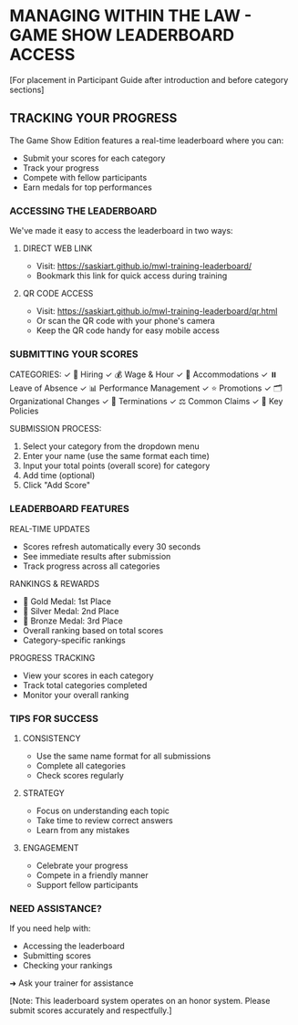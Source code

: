 # MANAGING WITHIN THE LAW - GAME SHOW LEADERBOARD ACCESS

[For placement in Participant Guide after introduction and before category sections]

## TRACKING YOUR PROGRESS

The Game Show Edition features a real-time leaderboard where you can:
- Submit your scores for each category
- Track your progress
- Compete with fellow participants
- Earn medals for top performances

### ACCESSING THE LEADERBOARD

We've made it easy to access the leaderboard in two ways:

1. DIRECT WEB LINK
   * Visit: https://saskiart.github.io/mwl-training-leaderboard/
   * Bookmark this link for quick access during training

2. QR CODE ACCESS
   * Visit: https://saskiart.github.io/mwl-training-leaderboard/qr.html
   * Or scan the QR code with your phone's camera
   * Keep the QR code handy for easy mobile access

### SUBMITTING YOUR SCORES

CATEGORIES:
✓ 👥 Hiring
✓ 💰 Wage & Hour
✓ 🤝 Accommodations
✓ ⏸️ Leave of Absence
✓ 📊 Performance Management
✓ ⭐ Promotions
✓ 🗂️ Organizational Changes
✓ 📝 Terminations
✓ ⚖️ Common Claims
✓ 📜 Key Policies

SUBMISSION PROCESS:
1. Select your category from the dropdown menu
2. Enter your name (use the same format each time)
3. Input your total points (overall score) for category
4. Add time (optional)
5. Click "Add Score"

### LEADERBOARD FEATURES

REAL-TIME UPDATES
- Scores refresh automatically every 30 seconds
- See immediate results after submission
- Track progress across all categories

RANKINGS & REWARDS
- 🥇 Gold Medal: 1st Place
- 🥈 Silver Medal: 2nd Place
- 🥉 Bronze Medal: 3rd Place
- Overall ranking based on total scores
- Category-specific rankings

PROGRESS TRACKING
- View your scores in each category
- Track total categories completed
- Monitor your overall ranking

### TIPS FOR SUCCESS

1. CONSISTENCY
   - Use the same name format for all submissions
   - Complete all categories
   - Check scores regularly

2. STRATEGY
   - Focus on understanding each topic
   - Take time to review correct answers
   - Learn from any mistakes

3. ENGAGEMENT
   - Celebrate your progress
   - Compete in a friendly manner
   - Support fellow participants

### NEED ASSISTANCE?

If you need help with:
- Accessing the leaderboard
- Submitting scores
- Checking your rankings

➜ Ask your trainer for assistance

[Note: This leaderboard system operates on an honor system. Please submit scores accurately and respectfully.]

